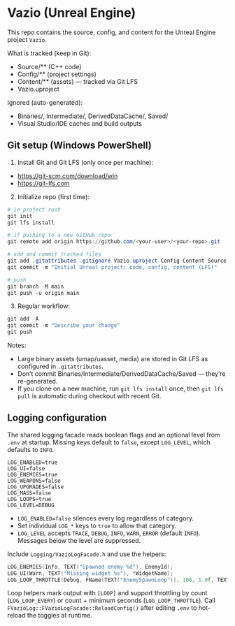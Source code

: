 # Vazio (Unreal Engine)

This repo contains the source, config, and content for the Unreal Engine project `Vazio`.

What is tracked (keep in Git):

- Source/\*\* (C++ code)
- Config/\*\* (project settings)
- Content/\*\* (assets) — tracked via Git LFS
- Vazio.uproject

Ignored (auto-generated):

- Binaries/, Intermediate/, DerivedDataCache/, Saved/
- Visual Studio/IDE caches and build outputs

## Git setup (Windows PowerShell)

1. Install Git and Git LFS (only once per machine):

- https://git-scm.com/download/win
- https://git-lfs.com

2. Initialize repo (first time):

```powershell
# in project root
git init
git lfs install

# if pushing to a new GitHub repo
git remote add origin https://github.com/<your-user>/<your-repo>.git

# add and commit tracked files
git add .gitattributes .gitignore Vazio.uproject Config Content Source README.md
git commit -m "Initial Unreal project: code, config, content (LFS)"

# push
git branch -M main
git push -u origin main
```

3. Regular workflow:

```powershell
git add -A
git commit -m "Describe your change"
git push
```

Notes:

- Large binary assets (umap/uasset, media) are stored in Git LFS as configured in `.gitattributes`.
- Don’t commit Binaries/Intermediate/DerivedDataCache/Saved — they’re re-generated.
- If you clone on a new machine, run `git lfs install` once, then `git lfs pull` is automatic during checkout with recent Git.

## Logging configuration

The shared logging facade reads boolean flags and an optional level from `.env` at startup. Missing keys default to `false`, except `LOG_LEVEL`, which defaults to `INFO`.

```
LOG_ENABLED=true
LOG_UI=false
LOG_ENEMIES=true
LOG_WEAPONS=false
LOG_UPGRADES=false
LOG_MASS=false
LOG_LOOPS=true
LOG_LEVEL=DEBUG
```

- `LOG_ENABLED=false` silences every log regardless of category.
- Set individual `LOG_*` keys to `true` to allow that category.
- `LOG_LEVEL` accepts `TRACE`, `DEBUG`, `INFO`, `WARN`, `ERROR` (default `INFO`). Messages below the level are suppressed.

Include `Logging/VazioLogFacade.h` and use the helpers:

```cpp
LOG_ENEMIES(Info, TEXT("Spawned enemy %d"), EnemyId);
LOG_UI(Warn, TEXT("Missing widget %s"), *WidgetName);
LOG_LOOP_THROTTLE(Debug, FName(TEXT("EnemySpawnLoop")), 100, 1.0f, TEXT("Wave tick %d"), TickId);
```

Loop helpers mark output with `[LOOP]` and support throttling by count (`LOG_LOOP_EVERY`) or count + minimum seconds (`LOG_LOOP_THROTTLE`). Call `FVazioLog::FVazioLogFacade::ReloadConfig()` after editing `.env` to hot-reload the toggles at runtime.
